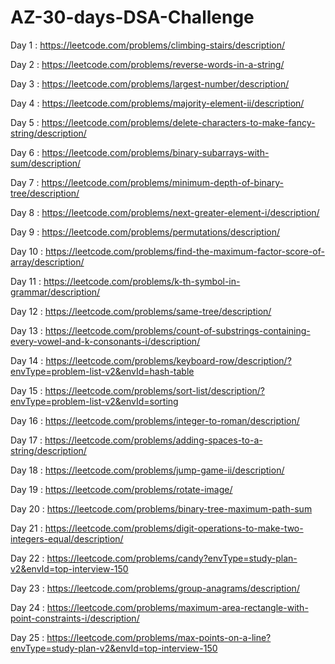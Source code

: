 # AZ-30-days-DSA-Challenge

Day 1 : https://leetcode.com/problems/climbing-stairs/description/

Day 2 : https://leetcode.com/problems/reverse-words-in-a-string/

Day 3 : https://leetcode.com/problems/largest-number/description/

Day 4 : https://leetcode.com/problems/majority-element-ii/description/

Day 5 : https://leetcode.com/problems/delete-characters-to-make-fancy-string/description/

Day 6 : https://leetcode.com/problems/binary-subarrays-with-sum/description/

Day 7 : https://leetcode.com/problems/minimum-depth-of-binary-tree/description/

Day 8 : https://leetcode.com/problems/next-greater-element-i/description/

Day 9 : https://leetcode.com/problems/permutations/description/

Day 10 : https://leetcode.com/problems/find-the-maximum-factor-score-of-array/description/

Day 11 : https://leetcode.com/problems/k-th-symbol-in-grammar/description/

Day 12 : https://leetcode.com/problems/same-tree/description/

Day 13 : https://leetcode.com/problems/count-of-substrings-containing-every-vowel-and-k-consonants-i/description/

Day 14 : https://leetcode.com/problems/keyboard-row/description/?envType=problem-list-v2&envId=hash-table

Day 15 : https://leetcode.com/problems/sort-list/description/?envType=problem-list-v2&envId=sorting

Day 16 : https://leetcode.com/problems/integer-to-roman/description/

Day 17 : https://leetcode.com/problems/adding-spaces-to-a-string/description/

Day 18 : https://leetcode.com/problems/jump-game-ii/description/

Day 19 : https://leetcode.com/problems/rotate-image/

Day 20 : https://leetcode.com/problems/binary-tree-maximum-path-sum

Day 21 : https://leetcode.com/problems/digit-operations-to-make-two-integers-equal/description/

Day 22 : https://leetcode.com/problems/candy?envType=study-plan-v2&envId=top-interview-150

Day 23 : https://leetcode.com/problems/group-anagrams/description/

Day 24 : https://leetcode.com/problems/maximum-area-rectangle-with-point-constraints-i/description/

Day 25 : https://leetcode.com/problems/max-points-on-a-line?envType=study-plan-v2&envId=top-interview-150
